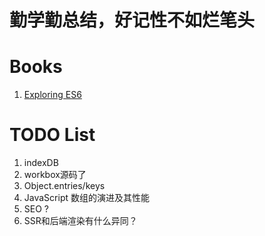 # 勤学勤总结，好记性不如烂笔头

# Books
1. [Exploring ES6](http://exploringjs.com/es6/)

# TODO List
1. indexDB
2. workbox源码了
3. Object.entries/keys
4. JavaScript 数组的演进及其性能
5. SEO ?
6. SSR和后端渲染有什么异同？
